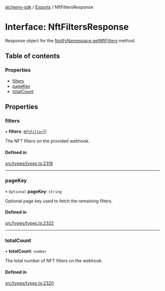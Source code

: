 [alchemy-sdk](../README.md) / [Exports](../modules.md) / NftFiltersResponse

# Interface: NftFiltersResponse

Response object for the [NotifyNamespace.getNftFilters](../classes/NotifyNamespace.md#getnftfilters) method.

## Table of contents

### Properties

- [filters](NftFiltersResponse.md#filters)
- [pageKey](NftFiltersResponse.md#pagekey)
- [totalCount](NftFiltersResponse.md#totalcount)

## Properties

### filters

• **filters**: [`NftFilter`](NftFilter.md)[]

The NFT filters on the provided webhook.

#### Defined in

[src/types/types.ts:2318](https://github.com/alchemyplatform/alchemy-sdk-js/blob/e62e5c7/src/types/types.ts#L2318)

___

### pageKey

• `Optional` **pageKey**: `string`

Optional page key used to fetch the remaining filters.

#### Defined in

[src/types/types.ts:2322](https://github.com/alchemyplatform/alchemy-sdk-js/blob/e62e5c7/src/types/types.ts#L2322)

___

### totalCount

• **totalCount**: `number`

The total number of NFT filters on the webhook.

#### Defined in

[src/types/types.ts:2320](https://github.com/alchemyplatform/alchemy-sdk-js/blob/e62e5c7/src/types/types.ts#L2320)

